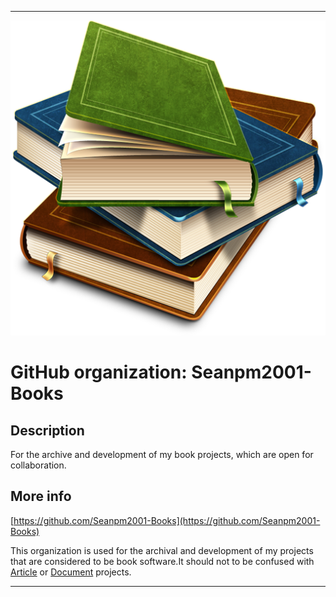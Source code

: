
***

![BooksIcon_HighDetail.png failed to load. The file may be missing or corrupt. Check the file path for errors first.](/AdditionalInfo/1/Seanpm2001-Books/BooksIcon_HighDetail.png)

# GitHub organization: Seanpm2001-Books

## Description

For the archive and development of my book projects, which are open for collaboration.

## More info

[https://github.com/Seanpm2001-Books](https://github.com/Seanpm2001-Books)

This organization is used for the archival and development of my projects that are considered to be book software.It should not to be confused with [Article](/AdditionalInfo/1/Seanpm2001-articles/) or [Document](/AdditionalInfo/1/Seanpm2001-Documents) projects.

***
